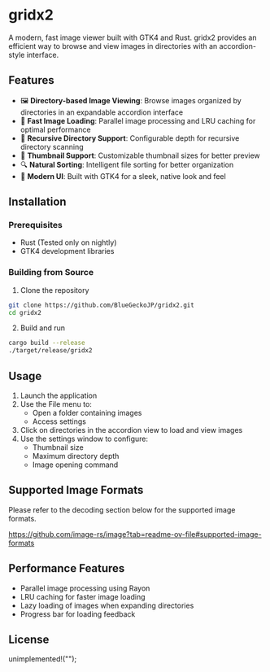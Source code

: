 # gridx2

A modern, fast image viewer built with GTK4 and Rust. gridx2 provides an efficient way to browse and view images in directories with an accordion-style interface.

## Features

- 🖼️ **Directory-based Image Viewing**: Browse images organized by directories in an expandable accordion interface
- 🚀 **Fast Image Loading**: Parallel image processing and LRU caching for optimal performance
- 📂 **Recursive Directory Support**: Configurable depth for recursive directory scanning
- 🎯 **Thumbnail Support**: Customizable thumbnail sizes for better preview
- 🔍 **Natural Sorting**: Intelligent file sorting for better organization
- 💫 **Modern UI**: Built with GTK4 for a sleek, native look and feel

## Installation

### Prerequisites

- Rust (Tested only on nightly)
- GTK4 development libraries

### Building from Source

1. Clone the repository

```bash
git clone https://github.com/BlueGeckoJP/gridx2.git
cd gridx2
```

2. Build and run

```bash
cargo build --release
./target/release/gridx2
```

## Usage

1. Launch the application
2. Use the File menu to:
   - Open a folder containing images
   - Access settings
3. Click on directories in the accordion view to load and view images
4. Use the settings window to configure:
   - Thumbnail size
   - Maximum directory depth
   - Image opening command

## Supported Image Formats

Please refer to the decoding section below for the supported image formats.

<https://github.com/image-rs/image?tab=readme-ov-file#supported-image-formats>

## Performance Features

- Parallel image processing using Rayon
- LRU caching for faster image loading
- Lazy loading of images when expanding directories
- Progress bar for loading feedback

## License

unimplemented!("");
